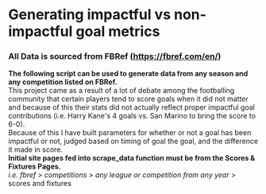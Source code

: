# Generating impactful vs non-impactful goal metrics
### All Data is sourced from FBRef (https://fbref.com/en/) 
**The following script can be used to generate data from any season and any competition listed on FBRef.** <br>
This project came as a result of a lot of debate among the footballing community that certain players tend to score goals when it did not matter and because of this their stats did not actually reflect proper impactful goal contributions (i.e. Harry Kane's 4 goals vs. San Marino to bring the score to 6-0). <br>
Because of this I have built parameters for whether or not a goal has been impactful or not, judged based on timing of goal the goal, and the difference it made in score.<br>
**Initial site pages fed into scrape_data function must be from the Scores & Fixtures Pages.**<br>
*i.e. fbref > competitions > *any league or competition from any year** > scores and fixtures
